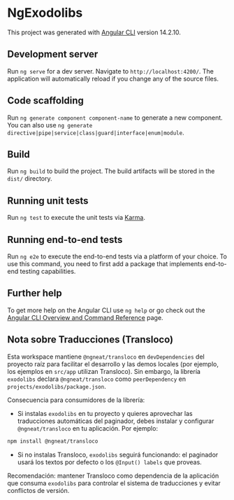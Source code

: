 # NgExodolibs

This project was generated with [Angular CLI](https://github.com/angular/angular-cli) version 14.2.10.

## Development server

Run `ng serve` for a dev server. Navigate to `http://localhost:4200/`. The application will automatically reload if you change any of the source files.

## Code scaffolding

Run `ng generate component component-name` to generate a new component. You can also use `ng generate directive|pipe|service|class|guard|interface|enum|module`.

## Build

Run `ng build` to build the project. The build artifacts will be stored in the `dist/` directory.

## Running unit tests

Run `ng test` to execute the unit tests via [Karma](https://karma-runner.github.io).

## Running end-to-end tests

Run `ng e2e` to execute the end-to-end tests via a platform of your choice. To use this command, you need to first add a package that implements end-to-end testing capabilities.

## Further help

To get more help on the Angular CLI use `ng help` or go check out the [Angular CLI Overview and Command Reference](https://angular.io/cli) page.


## Nota sobre Traducciones (Transloco)

Esta workspace mantiene `@ngneat/transloco` en `devDependencies` del proyecto raíz para facilitar el desarrollo y las demos locales (por ejemplo, los ejemplos en `src/app` utilizan Transloco). Sin embargo, la librería `exodolibs` declara `@ngneat/transloco` como `peerDependency` en `projects/exodolibs/package.json`.

Consecuencia para consumidores de la librería:

- Si instalas `exodolibs` en tu proyecto y quieres aprovechar las traducciones automáticas del paginador, debes instalar y configurar `@ngneat/transloco` en tu aplicación. Por ejemplo:

```bash
npm install @ngneat/transloco
```

- Si no instalas Transloco, `exodolibs` seguirá funcionando: el paginador usará los textos por defecto o los `@Input() labels` que proveas.

Recomendación: mantener Transloco como dependencia de la aplicación que consuma `exodolibs` para controlar el sistema de traducciones y evitar conflictos de versión.
